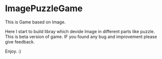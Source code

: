# ImagePuzzleGame
This is Game based on Image.

Here I start to build libray which devide Image in different parts like puzzle.
This is beta version of game.
IF you found any bug and improvement please give feedback.

Enjoy. :)

